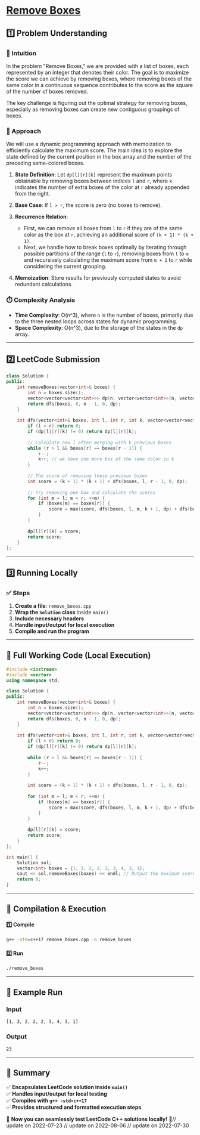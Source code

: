 # **[Remove Boxes](https://leetcode.com/problems/remove-boxes/description/)**  

## **1️⃣ Problem Understanding**  
### **📌 Intuition**  
In the problem "Remove Boxes," we are provided with a list of boxes, each represented by an integer that denotes their color. The goal is to maximize the score we can achieve by removing boxes, where removing boxes of the same color in a continuous sequence contributes to the score as the square of the number of boxes removed. 

The key challenge is figuring out the optimal strategy for removing boxes, especially as removing boxes can create new contiguous groupings of boxes.

### **🚀 Approach**  
We will use a dynamic programming approach with memoization to efficiently calculate the maximum score. The main idea is to explore the state defined by the current position in the box array and the number of the preceding same-colored boxes.

1. **State Definition**: Let `dp[l][r][k]` represent the maximum points obtainable by removing boxes between indices `l` and `r`, where `k` indicates the number of extra boxes of the color at `r` already appended from the right.

2. **Base Case**: If `l > r`, the score is zero (no boxes to remove).

3. **Recurrence Relation**:
   - First, we can remove all boxes from `l` to `r` if they are of the same color as the box at `r`, achieving an additional score of `(k + 1) * (k + 1)`.
   - Next, we handle how to break boxes optimally by iterating through possible partitions of the range (`l` to `r`), removing boxes from `l` to `m` and recursively calculating the maximum score from `m + 1` to `r` while considering the current grouping.

4. **Memoization**: Store results for previously computed states to avoid redundant calculations.

### **⏱️ Complexity Analysis**  
- **Time Complexity**: O(n^3), where `n` is the number of boxes, primarily due to the three nested loops across states for dynamic programming.
- **Space Complexity**: O(n^3), due to the storage of the states in the `dp` array.

---  

## **2️⃣ LeetCode Submission**  
```cpp
class Solution {
public:
    int removeBoxes(vector<int>& boxes) {
        int n = boxes.size();
        vector<vector<vector<int>>> dp(n, vector<vector<int>>(n, vector<int>(n, 0)));
        return dfs(boxes, 0, n - 1, 0, dp);
    }
    
    int dfs(vector<int>& boxes, int l, int r, int k, vector<vector<vector<int>>>& dp) {
        if (l > r) return 0;
        if (dp[l][r][k] != 0) return dp[l][r][k];
        
        // Calculate new l after merging with k previous boxes
        while (r > l && boxes[r] == boxes[r - 1]) {
            r--; 
            k++; // we have one more box of the same color in k
        }
        
        // The score of removing these previous boxes
        int score = (k + 1) * (k + 1) + dfs(boxes, l, r - 1, 0, dp);
        
        // Try removing one box and calculate the scores
        for (int m = l; m < r; ++m) {
            if (boxes[m] == boxes[r]) {
                score = max(score, dfs(boxes, l, m, k + 1, dp) + dfs(boxes, m + 1, r - 1, 0, dp));
            }
        }
        
        dp[l][r][k] = score;
        return score;
    }
};  
```  

---  

## **3️⃣ Running Locally**  
### **✅ Steps**  
1. **Create a file**: `remove_boxes.cpp`  
2. **Wrap the `Solution` class** inside `main()`  
3. **Include necessary headers**  
4. **Handle input/output for local execution**  
5. **Compile and run the program**  

---  

## **📝 Full Working Code (Local Execution)**  
```cpp
#include <iostream>
#include <vector>
using namespace std;

class Solution {
public:
    int removeBoxes(vector<int>& boxes) {
        int n = boxes.size();
        vector<vector<vector<int>>> dp(n, vector<vector<int>>(n, vector<int>(n, 0)));
        return dfs(boxes, 0, n - 1, 0, dp);
    }
    
    int dfs(vector<int>& boxes, int l, int r, int k, vector<vector<vector<int>>>& dp) {
        if (l > r) return 0;
        if (dp[l][r][k] != 0) return dp[l][r][k];
        
        while (r > l && boxes[r] == boxes[r - 1]) {
            r--;
            k++;
        }
        
        int score = (k + 1) * (k + 1) + dfs(boxes, l, r - 1, 0, dp);
        
        for (int m = l; m < r; ++m) {
            if (boxes[m] == boxes[r]) {
                score = max(score, dfs(boxes, l, m, k + 1, dp) + dfs(boxes, m + 1, r - 1, 0, dp));
            }
        }
        
        dp[l][r][k] = score;
        return score;
    }
};

int main() {
    Solution sol;
    vector<int> boxes = {1, 3, 2, 2, 2, 3, 4, 3, 1};
    cout << sol.removeBoxes(boxes) << endl; // Output the maximum score
    return 0;
}
```  

---  

## **🔧 Compilation & Execution**  
#### **1️⃣ Compile**  
```bash
g++ -std=c++17 remove_boxes.cpp -o remove_boxes
```  

#### **2️⃣ Run**  
```bash
./remove_boxes
```  

---  

## **🎯 Example Run**  
### **Input**  
```
[1, 3, 2, 2, 2, 3, 4, 3, 1]
```  
### **Output**  
```
23
```  

---  

## **📌 Summary**  
✅ **Encapsulates LeetCode solution inside `main()`**  
✅ **Handles input/output for local testing**  
✅ **Compiles with `g++ -std=c++17`**  
✅ **Provides structured and formatted execution steps**  

🚀 **Now you can seamlessly test LeetCode C++ solutions locally!** 🚀// update on 2022-07-23
// update on 2022-08-06
// update on 2022-07-30
